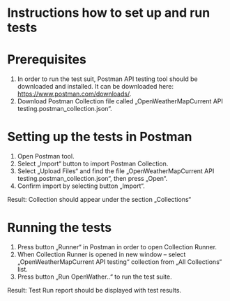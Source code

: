 # Instructions how to set up and run tests

# Prerequisites

1. In order to run the test suit, Postman API testing tool should be downloaded and installed.
It can be downloaded here: https://www.postman.com/downloads/.
2. Download Postman Collection file called „OpenWeatherMapCurrent API testing.postman_collection.json“.

# Setting up the tests in Postman
1. Open Postman tool.
2. Select „Import“ button to import Postman Collection.
3. Select „Upload Files“ and find the file „OpenWeatherMapCurrent API testing.postman_collection.json“, then press „Open“.
4. Confirm import by selecting button „Import“.

Result: Collection should appear under the section „Collections“ 

# Running the tests
1. Press button „Runner“ in Postman in order to open Collection Runner.
2. When Collection Runner is opened in new window – select „OpenWeatherMapCurrent API testing“ collection from „All Collections“ list.
3. Press button „Run OpenWather..“ to run the test suite.

Result: Test Run report should be displayed with test results.

